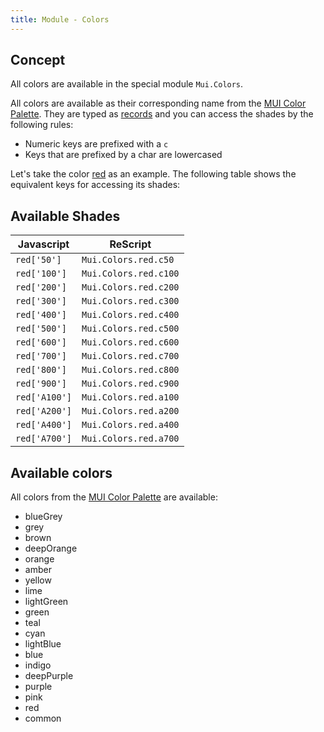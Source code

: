 ```yaml
---
title: Module - Colors
---
```


## Concept

All colors are available in the special module `Mui.Colors`.

All colors are available as their corresponding name from the
[MUI Color Palette](https://material-ui.com/customization/color/#color-palette).
They are typed as [records](https://rescript-lang.org/docs/manual/latest/record)
and you can access the shades by the following rules:

- Numeric keys are prefixed with a `c`
- Keys that are prefixed by a char are lowercased

Let's take the color
[red](https://github.com/cca-io/rescript-material-ui/blob/4ceab30b4e63e6ca639c9cc5ad3a9a1adf52a970/public/rescript-material-ui/src/MaterialUi_Colors.re#L582-L612)
as an example. The following table shows the equivalent keys for accessing its
shades:

## Available Shades

| Javascript    | ReScript              |
| ------------- | --------------------- |
| `red['50']`   | `Mui.Colors.red.c50`  |
| `red['100']`  | `Mui.Colors.red.c100` |
| `red['200']`  | `Mui.Colors.red.c200` |
| `red['300']`  | `Mui.Colors.red.c300` |
| `red['400']`  | `Mui.Colors.red.c400` |
| `red['500']`  | `Mui.Colors.red.c500` |
| `red['600']`  | `Mui.Colors.red.c600` |
| `red['700']`  | `Mui.Colors.red.c700` |
| `red['800']`  | `Mui.Colors.red.c800` |
| `red['900']`  | `Mui.Colors.red.c900` |
| `red['A100']` | `Mui.Colors.red.a100` |
| `red['A200']` | `Mui.Colors.red.a200` |
| `red['A400']` | `Mui.Colors.red.a400` |
| `red['A700']` | `Mui.Colors.red.a700` |

## Available colors

All colors from the
[MUI Color Palette](https://material-ui.com/customization/color/#color-palette)
are available:

- blueGrey
- grey
- brown
- deepOrange
- orange
- amber
- yellow
- lime
- lightGreen
- green
- teal
- cyan
- lightBlue
- blue
- indigo
- deepPurple
- purple
- pink
- red
- common
